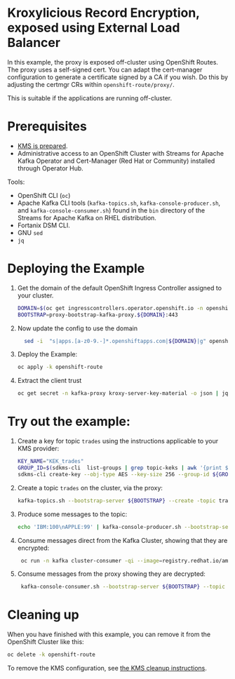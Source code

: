 # Kroxylicious Record Encryption, exposed using External Load Balancer

In this example, the proxy is exposed off-cluster using OpenShift Routes.  The proxy uses a self-signed cert.  You
can adapt the cert-manager configuration to generate a certificate signed by a CA if you wish. Do this by adjusting the
certmgr CRs within `openshift-route/proxy/`.

This is suitable if the applications are running off-cluster. 

# Prerequisites

* [KMS is prepared](../PREPARE_KMS.md).
* Administrative access to an OpenShift Cluster with Streams for Apache Kafka Operator and Cert-Manager (Red Hat or Community) installed through Operator Hub.

Tools:

* OpenShift CLI (`oc`)
* Apache Kafka CLI tools (`kafka-topics.sh`, `kafka-console-producer.sh`, and `kafka-console-consumer.sh`) found in the `bin` directory of the Streams for Apache Kafka on RHEL distribution.
* Fortanix DSM CLI.
* GNU `sed`
* `jq`

# Deploying the Example

1. Get the domain of the default OpenShift Ingress Controller assigned to your cluster.
   ```sh
   DOMAIN=$(oc get ingresscontrollers.operator.openshift.io -n openshift-ingress-operator default  --template='{{.spec.domain}}')
   BOOTSTRAP=proxy-bootstrap-kafka-proxy.${DOMAIN}:443
   ```
2. Now update the config to use the domain
   ```sh
     sed -i  "s|apps.[a-z0-9.-]*.openshiftapps.com|${DOMAIN}|g" openshift-route/proxy/proxy-config.yaml openshift-route/proxy/server-certificate.yaml
   ```
3. Deploy the Example:
   ```sh
   oc apply -k openshift-route
   ```
5. Extract the client trust
   ```sh
   oc get secret -n kafka-proxy kroxy-server-key-material -o json | jq -r ".data.\"tls.crt\" | @base64d" > client.pem
   ```

# Try out the example:

1. Create a key for topic `trades` using the instructions applicable to your KMS provider:
   
   ```sh
   KEY_NAME="KEK_trades"
   GROUP_ID=$(sdkms-cli  list-groups | grep topic-keks | awk '{print $1}')
   sdkms-cli create-key --obj-type AES --key-size 256 --group-id ${GROUP_ID} --name ${KEY_NAME} --key-ops ENCRYPT,DECRYPT,APPMANAGEABLE
   ```

2. Create a topic `trades` on the cluster, via the proxy:
   ```sh
   kafka-topics.sh --bootstrap-server ${BOOTSTRAP} --create -topic trades  --command-config openshift-route/client.properties
   ```
3. Produce some messages to the topic:
   ```sh
   echo 'IBM:100\nAPPLE:99' | kafka-console-producer.sh --bootstrap-server ${BOOTSTRAP} --topic trades --producer.config openshift-route/client.properties
   ```
4. Consume messages direct from the Kafka Cluster, showing that they are encrypted:
   ```sh
    oc run -n kafka cluster-consumer -qi --image=registry.redhat.io/amq-streams/kafka-38-rhel9:2.8.0 --rm=true --restart=Never -- ./bin/kafka-console-consumer.sh  --bootstrap-server my-cluster-kafka-bootstrap:9092 --topic trades --from-beginning --timeout-ms 10000
   ```
5. Consume messages from the proxy showing they are decrypted:
   ```sh
    kafka-console-consumer.sh --bootstrap-server ${BOOTSTRAP} --topic trades --from-beginning --timeout-ms 10000 --consumer.config openshift-route/client.properties
   ```   

# Cleaning up

When you have finished with this example, you can remove it from the OpenShift Cluster like this:

```sh
oc delete -k openshift-route
```

To remove the KMS configuration, see [the KMS cleanup instructions](../PREPARE_KMS.md#cleaning-up).

